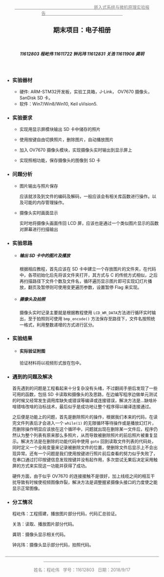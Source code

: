 <center style="color:grey">
    <p> <u>&nbsp&nbsp&nbsp&nbsp&nbsp&nbsp&nbsp&nbsp&nbsp&nbsp&nbsp&nbsp&nbsp&nbsp&nbsp&nbsp&nbsp&nbsp&nbsp&nbsp&nbsp&nbsp&nbsp&nbsp&nbsp&nbsp&nbsp&nbsp&nbsp&nbsp&nbsp&nbsp&nbsp&nbsp&nbsp&nbsp&nbsp&nbsp&nbsp&nbsp&nbsp&nbsp&nbsp&nbsp&nbsp&nbsp&nbsp&nbsp&nbsp&nbsp&nbsp&nbsp&nbsp&nbsp&nbsp&nbsp&nbsp&nbsp&nbsp&nbsp&nbsp&nbsp&nbsp&nbsp&nbsp&nbsp嵌入式系统与微机原理实验报告&nbsp&nbsp&nbsp&nbsp&nbsp&nbsp&nbsp&nbsp&nbsp&nbsp&nbsp&nbsp&nbsp&nbsp&nbsp&nbsp&nbsp&nbsp&nbsp&nbsp&nbsp&nbsp&nbsp&nbsp&nbsp&nbsp&nbsp&nbsp&nbsp&nbsp&nbsp&nbsp&nbsp&nbsp&nbsp&nbsp&nbsp&nbsp&nbsp&nbsp&nbsp&nbsp&nbsp&nbsp&nbsp&nbsp&nbsp&nbsp&nbsp&nbsp&nbsp&nbsp&nbsp&nbsp&nbsp&nbsp&nbsp&nbsp&nbsp&nbsp&nbsp&nbsp&nbsp&nbsp</u>
    </p>
</center>
<center>
    <h2>
        期末项目：电子相册
    </h2>
    <br>
    <h5>11612803 程屹伟  11611722 钟兆玮  11612831 关浩 11611908 龚玥 </h5>
</center>



​    

* ### 实验器材

  * 硬件: ARM-STM32开发板，实验工具箱，J-Link， OV7670 摄像头， SanDisk SD 卡。
  * 软件：Win7/Win8/Win10, Keil uVision5.

* ### 实验要求

   * 实现用显示屏模块输出 SD 卡中储存的照片

   * 使用按键自由切换照片，删除图片，自动播放图片

   * 加入 OV7670 摄像头模块，实现摄像头实时输出到显示屏上

   * 实现照相功能，保存摄像头的图像到 SD 卡

* ### 问题分析

   * 图片输出与照片保存

     应该就涉及到文件的编码及解码，一般应该会有相关库函数进行操作。以及可能的内存管理操作。

   * 摄像头实时画面显示

     实时地将摄像头画面传回 LCD 屏，应该也是通过一个类似图片显示的函数对屏幕进行扫描输出

* ### 实验思路

  * ##### 输出 SD 卡中的图片及播放

    根据相应教程，首先应该在 SD 卡中建立一个存放图片的文件夹，在代码中，各项初始化后先将该文件夹打开，其方式与 C 的传统方式相似，之后再扫描路径下文件个数及文件名，循环遍历显示图片即可实现幻灯片播放，翻页及暂停则可使用变更遍历参数，设置暂停 Flag 来实现。

  * ##### 摄像头及拍照

    摄像头实时记录主要就是根据教程使用 `LCD_WR_DATA`方法进行循环实时输出，至于拍照则可使用 `bmp_encode()` 方法保存至路径下，文件名按照统一格式，利用整数递增的方式进行区分。

* ### 实验结果

  * #### 实际验证附图

    验证材料将以视频形式放在包中。

* ### 遇到的问题及解决

   首先遇到的问题是工程看起来十分复杂没有头绪，不过翻阅手册后发现了一些可用的函数，包括 SD 卡读取和摄像头的及思路，在边编写程序边做单元测试的时候又经常发生调用库缺失或错误等编译或连接错误，解决方法是...缺啥补啥错啥改啥的治标战术，最后似乎是成功地让整个程序得以编译连接通过。

   之后便是功能上的问题，首先是删除照片的操作，根据我们本来的代码，在读完文件列表后才会进入一个 `while(1)` 的无限循环等待操作或是播放幻灯片，而删除操作明显应该放在这个循环中，问题就出现在删除某一文件后，程序仍然认为整个列表有原来那么多照片，从而导致被删除照片的前后照片被重复显示。解决方法是在删除的功能代码中使用 `goto` 回到读取文件列表的代码处，同时定义一个全局变量来记录被删除文件的位置，使删除文件后显示上不会出现异常。还有一个问题是我们使用按键进行照片前后查看的努力似乎失败了，在串口通过打印按键信息发现按键并没有起作用，多次尝试无果后决定采用触屏的方式来实现这一功能并获得了成功。

   硬件方面，由于似乎 OV7670 的连接接触不是很好，加上线缆之间的相互干扰导致有时候使视频图像炸裂，解决方法是调整握紧摄像头接口的力度使之能显示正常图像。

* ### 分工情况

  程屹伟：工程搭建，播放图片部分代码，代码汇总验证。

  关浩：读取、播放图片部分代码。

  龚玥：摄像头显示相关代码。

  钟兆玮：摄像头显示部分代码，拍照代码。

<center style="color:grey">	<u>&nbsp&nbsp&nbsp&nbsp&nbsp&nbsp&nbsp&nbsp&nbsp&nbsp&nbsp&nbsp&nbsp&nbsp&nbsp&nbsp&nbsp&nbsp&nbsp&nbsp&nbsp&nbsp&nbsp&nbsp&nbsp&nbsp&nbsp&nbsp&nbsp&nbsp&nbsp&nbsp&nbsp&nbsp&nbsp&nbsp&nbsp&nbsp&nbsp&nbsp&nbsp&nbsp&nbsp&nbsp&nbsp&nbsp&nbsp&nbsp&nbsp&nbsp&nbsp&nbsp&nbsp&nbsp&nbsp&nbsp&nbsp&nbsp&nbsp&nbsp&nbsp&nbsp&nbsp&nbsp&nbsp&nbsp&nbsp&nbsp&nbsp&nbsp&nbsp&nbsp&nbsp&nbsp&nbsp&nbsp&nbsp&nbsp&nbsp&nbsp&nbsp&nbsp&nbsp&nbsp&nbsp&nbsp&nbsp&nbsp&nbsp&nbsp&nbsp&nbsp&nbsp&nbsp&nbsp&nbsp&nbsp&nbsp&nbsp&nbsp&nbsp&nbsp&nbsp&nbsp&nbsp&nbsp&nbsp&nbsp&nbsp&nbsp&nbsp&nbsp&nbsp&nbsp&nbsp&nbsp&nbsp&nbsp&nbsp&nbsp&nbsp&nbsp&nbsp&nbsp&nbsp&nbsp&nbsp&nbsp&nbsp&nbsp&nbsp&nbsp&nbsp&nbsp&nbsp&nbsp&nbsp&nbsp&nbsp&nbsp&nbsp&nbsp&nbsp&nbsp&nbsp&nbsp&nbsp&nbsp&nbsp&nbsp&nbsp&nbsp&nbsp&nbsp&nbsp&nbsp&nbsp&nbsp&nbsp&nbsp&nbsp&nbsp&nbsp&nbsp&nbsp&nbsp&nbsp&nbsp&nbsp&nbsp&nbsp&nbsp&nbsp&nbsp&nbsp&nbsp&nbsp&nbsp&nbsp&nbsp&nbsp&nbsp&nbsp&nbsp&nbsp&nbsp&nbsp&nbsp&nbsp&nbsp&nbsp&nbsp</u>
<br>
    <p>
        姓名：程屹伟&nbsp&nbsp&nbsp学号：11612803&nbsp&nbsp&nbsp日期：2018/9/17
    </p>
</center>